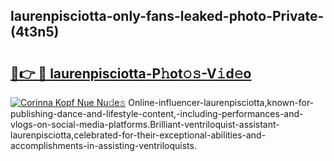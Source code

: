 ## laurenpisciotta-only-fans​-leaked-photo​-Private-(4t3n5)


# <h2><a href="https://mediaupload.pro?title=laurenpisciotta&ref=git">🔗👉 🔴 laurenpisciotta-P𝚑ot𝚘𝚜-V𝚒d𝚎o</a></h2>

[![Corinna Kopf Nue Nu𝚍e𝚜](https://i.imgur.com/0qMVB7G.gif)](https://mediaupload.pro?title=laurenpisciotta&ref=git)
Online-influencer-laurenpisciotta,known-for-publishing-dance-and-lifestyle-content,-including-performances-and-vlogs-on-social-media-platforms.Brilliant-ventriloquist-assistant-laurenpisciotta,celebrated-for-their-exceptional-abilities-and-accomplishments-in-assisting-ventriloquists.  